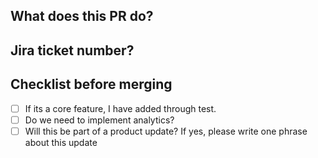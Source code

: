 ## What does this PR do?

## Jira ticket number?

## Checklist before merging

- [ ] If its a core feature, I have added through test.
- [ ] Do we need to implement analytics?
- [ ] Will this be part of a product update?
      If yes, please write one phrase about this update
